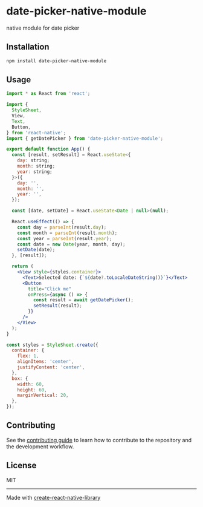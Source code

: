 # date-picker-native-module

native module for date picker

## Installation

```sh
npm install date-picker-native-module
```

## Usage

```jsx
import * as React from 'react';

import {
  StyleSheet,
  View,
  Text,
  Button,
} from 'react-native';
import { getDatePicker } from 'date-picker-native-module';

export default function App() {
  const [result, setResult] = React.useState<{
    day: string;
    month: string;
    year: string;
  }>({
    day: '',
    month: '',
    year: '',
  });

  const [date, setDate] = React.useState<Date | null>(null);

  React.useEffect(() => {
    const day = parseInt(result.day);
    const month = parseInt(result.month);
    const year = parseInt(result.year);
    const date = new Date(year, month, day);
    setDate(date);
  }, [result]);

  return (
    <View style={styles.container}>
      <Text>Selected date: {`${date?.toLocaleDateString()}`}</Text>
      <Button
        title="Click me"
        onPress={async () => {
          const result = await getDatePicker();
          setResult(result);
        }}
      />
    </View>
  );
}

const styles = StyleSheet.create({
  container: {
    flex: 1,
    alignItems: 'center',
    justifyContent: 'center',
  },
  box: {
    width: 60,
    height: 60,
    marginVertical: 20,
  },
});
```

## Contributing

See the [contributing guide](CONTRIBUTING.md) to learn how to contribute to the repository and the development workflow.

## License

MIT

---

Made with [create-react-native-library](https://github.com/callstack/react-native-builder-bob)
